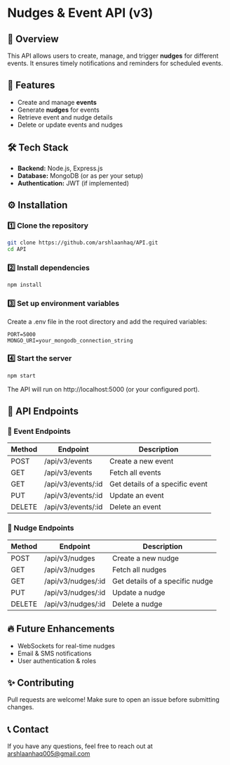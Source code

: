 # Nudges & Event API (v3)

## 📌 Overview
This API allows users to create, manage, and trigger **nudges** for different events. It ensures timely notifications and reminders for scheduled events.

## 🚀 Features
- Create and manage **events**  
- Generate **nudges** for events  
- Retrieve event and nudge details  
- Delete or update events and nudges  

## 🛠️ Tech Stack
- **Backend:** Node.js, Express.js  
- **Database:** MongoDB (or as per your setup)  
- **Authentication:** JWT (if implemented)  

## ⚙️ Installation

### 1️⃣ Clone the repository  
```sh
git clone https://github.com/arshlaanhaq/API.git
cd API
```
### 2️⃣ Install dependencies
```sh
npm install
```
### 3️⃣ Set up environment variables
Create a .env file in the root directory and add the required variables:

```env
PORT=5000
MONGO_URI=your_mongodb_connection_string
```
### 4️⃣ Start the server
```sh
npm start
```
The API will run on http://localhost:5000 (or your configured port).

## 📡 API Endpoints
### 🎯 Event Endpoints
| Method | Endpoint |	Description 
|- | - | -
| POST	  |/api/v3/events |	Create a new event
| GET |	/api/v3/events |	Fetch all events
| GET	| /api/v3/events/:id |	Get details of a specific event
| PUT |	/api/v3/events/:id |	Update an event
| DELETE |	/api/v3/events/:id |	Delete an event
### 🔔 Nudge Endpoints
| Method |	Endpoint |	Description
| - | - | -
| POST |	/api/v3/nudges |	Create a new nudge
| GET |	/api/v3/nudges |	Fetch all nudges
| GET	| /api/v3/nudges/:id |	Get details of a specific nudge
| PUT	| /api/v3/nudges/:id |	Update a nudge
| DELETE |	/api/v3/nudges/:id |	Delete a nudge

## 🔥 Future Enhancements
- WebSockets for real-time nudges
- Email & SMS notifications
- User authentication & roles
## ✨ Contributing
Pull requests are welcome! Make sure to open an issue before submitting changes.
## 📞 Contact
If you have any questions, feel free to reach out at arshlaanhaq005@gmail.com

